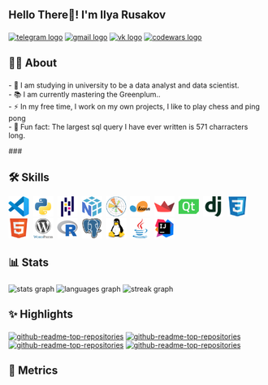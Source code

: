 
###

<div align="left">
<h2>Hello There👋! I'm Ilya Rusakov</h2>
</div>

###

<div align="left">
  <a href="https://t.me/ilyarav"><img src="https://img.shields.io/static/v1?message=Telegram&logo=telegram&label=&color=1DA1F2&logoColor=white&labelColor=&style=for-the-badge" height="35" alt="telegram logo"  /></a>
  <a href="mailto:ilya.rusakov222@gmail.com"><img src="https://img.shields.io/static/v1?message=Gmail&logo=gmail&label=&color=D14836&logoColor=white&labelColor=&style=for-the-badge" height="35" alt="gmail logo"  /></a>
  <a href="https://vk.com/id257606113"><img src="https://img.shields.io/static/v1?message=VK&logo=vk&label=&color=1877F2&logoColor=white&labelColor=&style=for-the-badge" height="35" alt="vk logo"  /></a>
  <a href="https://www.codewars.com/users/Aberil"><img src="https://img.shields.io/badge/Codewars-000000?style=for-the-badge&logo=Codewars&logoColor=#d16c06" height="35" alt="codewars logo"  /></a>
</div>

## 👨‍💻 About

###

<p align="left">- 🔭 I am studying in university to be a data analyst and data scientist.<br>- 📚 I am currently mastering the Greenplum.</a>.<br>- ⚡ In my free time, I work on my own projects, I like to play chess and ping pong <br>- 🎲 Fun fact: The largest sql query I have ever written is 571 charracters long.</p>
<!-- <br>- 💡 ...<br>- 🎯 Goals: ... -->
###

## 🛠️ Skills

<div align="left">
  <img src="https://github.com/devicons/devicon/blob/master/icons/vscode/vscode-original.svg" title="vscode" alt="vscode" width="40" height="40"/>&nbsp;
  <img src="https://github.com/devicons/devicon/blob/master/icons/python/python-original.svg" title="python" alt="python" width="40" height="40"/>&nbsp;  
  <img src="https://github.com/devicons/devicon/blob/master/icons/pandas/pandas-original.svg" title="pandas" alt="pandas" width="40" height="40"/>&nbsp;
  <img src="https://github.com/devicons/devicon/blob/master/icons/numpy/numpy-original.svg" title="numpy" alt="numpy" width="40" height="40"/>&nbsp;
  <img src="https://github.com/devicons/devicon/blob/master/icons/matplotlib/matplotlib-original.svg" title="matplotlib" alt="matplotlib" width="40" height="40"/>&nbsp;
  <img src="https://github.com/devicons/devicon/blob/master/icons/scikitlearn/scikitlearn-original.svg" title="scikitlearn" alt="scikitlearn" width="40" height="40"/>&nbsp;
<!--   <img src="https://github.com/devicons/devicon/blob/master/icons/tensorflow/tensorflow-original.svg" title="tensorflow" alt="tensorflow" width="40" height="40"/>&nbsp;  -->
  <img src="https://github.com/devicons/devicon/blob/master/icons/streamlit/streamlit-original.svg" title="streamlit" alt="streamlit" width="40" height="40"/>&nbsp;
  <img src="https://github.com/devicons/devicon/blob/master/icons/qt/qt-original.svg" title="qt" alt="qt" width="40" height="40"/>&nbsp;
  <img src="https://github.com/devicons/devicon/blob/master/icons/django/django-plain.svg"  title="django" alt="django" width="40" height="40"/>&nbsp;
  <img src="https://github.com/devicons/devicon/blob/master/icons/css3/css3-original.svg" title="css3" alt="css3" width="40" height="40"/>&nbsp;
  <img src="https://github.com/devicons/devicon/blob/master/icons/html5/html5-original.svg" title="html5" alt="html5" width="40" height="40"/>&nbsp;
  <img src="https://github.com/devicons/devicon/blob/master/icons/wordpress/wordpress-original.svg" title="wordpress" alt="wordpress" width="40" height="40"/>&nbsp;
  <img src="https://github.com/devicons/devicon/blob/master/icons/r/r-original.svg" title="r" alt="r" width="40" height="40"/>&nbsp;
<!--   <img src="https://github.com/devicons/devicon/blob/master/icons/rstudio/rstudio-original.svg" title="rstudio" alt="rstudio" width="40" height="40"/>&nbsp; -->
  <img src="https://github.com/devicons/devicon/blob/master/icons/postgresql/postgresql-original.svg" title="postgresql" alt="postgresql" width="40" height="40"/>&nbsp;
<!--   <img src="https://github.com/devicons/devicon/blob/master/icons/mysql/mysql-original.svg" title="mysql" alt="mysql" width="40" height="40"/>&nbsp; -->
<!--   <img src="https://github.com/devicons/devicon/blob/master/icons/mongodb/mongodb-original.svg" title="mongodb" alt="mongodb" width="40" height="40"/>&nbsp; -->
  <img src="https://github.com/devicons/devicon/blob/master/icons/linux/linux-original.svg" title="linux" alt="linux" width="40" height="40"/>&nbsp;
<!--   <img src="https://github.com/devicons/devicon/blob/master/icons/ubuntu/ubuntu-original.svg" title="ubuntu" alt="ubuntu" width="40" height="40"/>&nbsp; -->
  <img src="https://github.com/devicons/devicon/blob/master/icons/java/java-original.svg" title="java" alt="java" width="40" height="40"/>&nbsp;
  <img src="https://github.com/devicons/devicon/blob/master/icons/intellij/intellij-original.svg" title="intellij" alt="intellij" width="40" height="40"/>&nbsp;
<!--   <img src="https://github.com/devicons/devicon/blob/master/icons/gradle/gradle-original.svg" title="gradle" alt="gradle" width="40" height="40"/>&nbsp;
  <img src="https://github.com/devicons/devicon/blob/master/icons/hibernate/hibernate-original.svg" title="hibernate" alt="hibernate" width="40" height="40"/>&nbsp;
  <img src="https://github.com/devicons/devicon/blob/master/icons/spring/spring-original.svg" title="spring" alt="spring" width="40" height="40"/>&nbsp; -->


</div>




## 📊 Stats

###

<div align="left">
  <img src="https://denvercoder1-github-readme-stats.vercel.app/api?username=ABERILL&hide_title=false&hide_rank=false&show_icons=true&include_all_commits=true&count_private=true&theme=react&disable_animations=false&locale=en&hide_border=false" height="150" alt="stats graph"  />
  <img src="https://denvercoder1-github-readme-stats.vercel.app/api/top-langs?username=ABERILL&hide_title=false&layout=compact&card_width=368&langs_count=6&theme=react&hide_border=false" height="150" alt="languages graph"  />
  <img src="https://streak-stats.demolab.com/?user=ABERILL&locale=en&mode=daily&theme=react&hide_border=false&bordr_radius=5&order=3" height="150" alt="streak graph"  />
<!--   <img height="150" src="https://github-readme-stats.vercel.app/api/wakatime?username=ABERILL&count_private=true&theme=react&card_width=300&langs_count=5" alt="wakatime stats"> -->
</div>

###

## ✨ Highlights

###

<div align="left">
       <a href="https://github.com/ABERILL/Python"><img height="150" src="https://denvercoder1-github-readme-stats.vercel.app/api/pin/?username=ABERILL&repo=Python&disable_animations=false&theme=react&hide_border=false&border_radius=5" alt="github-readme-top-repositories"></a>
    <a href="https://github.com/ABERILL/data_analitics"><img height="150" src="https://denvercoder1-github-readme-stats.vercel.app/api/pin/?username=ABERILL&repo=data_analitics&disable_animations=false&theme=react&hide_border=false&border_radius=5" alt="github-readme-top-repositories"></a>
   <a href="https://github.com/ABERILL/projects"><img height="150" src="https://denvercoder1-github-readme-stats.vercel.app/api/pin/?username=ABERILL&repo=projects&disable_animations=false&theme=react&hide_border=false&border_radius=5" alt="github-readme-top-repositories"></a>
  <a href="https://github.com/ABERILL/data-science"><img height="150" src="https://denvercoder1-github-readme-stats.vercel.app/api/pin/?username=ABERILL&repo=data-science&disable_animations=false&theme=react&hide_border=false&border_radius=5" alt="github-readme-top-repositories"></a>
<!--    <a href="https://github.com/yassirelkhaili/WikiCraft"><img height="150" src="https://denvercoder1-github-readme-stats.vercel.app/api/pin/?username=yassirelkhaili&repo=WikiCraft&disable_animations=false&theme=react&hide_border=false&border_radius=5" alt="github-readme-top-repositories"></a>
  <a href="https://github.com/yassirelkhaili/simplekit"><img height="150" src="https://denvercoder1-github-readme-stats.vercel.app/api/pin/?username=yassirelkhaili&repo=SimpleKit&disable_animations=false&theme=react&hide_border=false&border_radius=5" alt="github-readme-top-repositories"></a>
  <a href="https://github.com/yassirelkhaili/resume"><img height="150" src="https://denvercoder1-github-readme-stats.vercel.app/api/pin/?username=yassirelkhaili&repo=resume&disable_animations=false&theme=react&hide_border=false&border_radius=5" alt="github-readme-top-repositories"></a> -->
</div>

###

## 📅 Metrics

###

<!-- <img src="https://github-readme-activity-graph.vercel.app/graph?username=ABERILL&repo=data_analitics&disable_animations=false&theme=react&hide_border=false&radius=6" alt="github-readme-streak-stats"> -->

###
